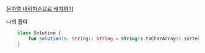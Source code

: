 [문자열 내림차순으로 배치하기](https://programmers.co.kr/learn/courses/30/lessons/12917)

나의 풀이
```kotlin
    class Solution {
        fun solution(s: String): String = String(s.toCharArray().sortedArrayDescending())
    }
```